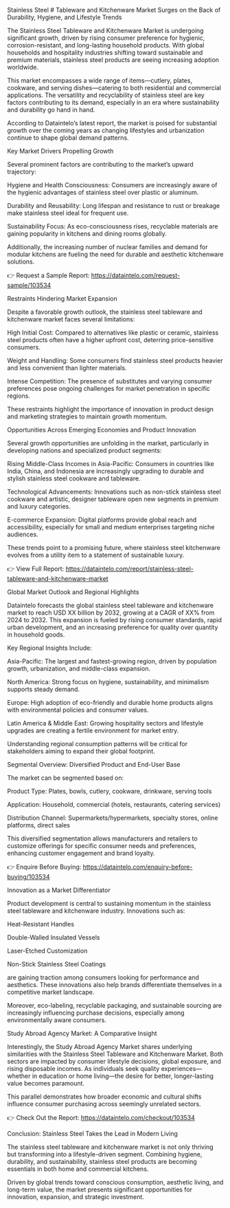 Stainless Steel # Tableware and Kitchenware Market Surges on the Back of Durability, Hygiene, and Lifestyle Trends

The Stainless Steel Tableware and Kitchenware Market is undergoing significant growth, driven by rising consumer preference for hygienic, corrosion-resistant, and long-lasting household products. With global households and hospitality industries shifting toward sustainable and premium materials, stainless steel products are seeing increasing adoption worldwide.

This market encompasses a wide range of items—cutlery, plates, cookware, and serving dishes—catering to both residential and commercial applications. The versatility and recyclability of stainless steel are key factors contributing to its demand, especially in an era where sustainability and durability go hand in hand.

According to Dataintelo’s latest report, the market is poised for substantial growth over the coming years as changing lifestyles and urbanization continue to shape global demand patterns.

Key Market Drivers Propelling Growth

Several prominent factors are contributing to the market’s upward trajectory:

Hygiene and Health Consciousness: Consumers are increasingly aware of the hygienic advantages of stainless steel over plastic or aluminum.

Durability and Reusability: Long lifespan and resistance to rust or breakage make stainless steel ideal for frequent use.

Sustainability Focus: As eco-consciousness rises, recyclable materials are gaining popularity in kitchens and dining rooms globally.

Additionally, the increasing number of nuclear families and demand for modular kitchens are fueling the need for durable and aesthetic kitchenware solutions.

👉 Request a Sample Report: https://dataintelo.com/request-sample/103534

Restraints Hindering Market Expansion

Despite a favorable growth outlook, the stainless steel tableware and kitchenware market faces several limitations:

High Initial Cost: Compared to alternatives like plastic or ceramic, stainless steel products often have a higher upfront cost, deterring price-sensitive consumers.

Weight and Handling: Some consumers find stainless steel products heavier and less convenient than lighter materials.

Intense Competition: The presence of substitutes and varying consumer preferences pose ongoing challenges for market penetration in specific regions.

These restraints highlight the importance of innovation in product design and marketing strategies to maintain growth momentum.

Opportunities Across Emerging Economies and Product Innovation

Several growth opportunities are unfolding in the market, particularly in developing nations and specialized product segments:

Rising Middle-Class Incomes in Asia-Pacific: Consumers in countries like India, China, and Indonesia are increasingly upgrading to durable and stylish stainless steel cookware and tableware.

Technological Advancements: Innovations such as non-stick stainless steel cookware and artistic, designer tableware open new segments in premium and luxury categories.

E-commerce Expansion: Digital platforms provide global reach and accessibility, especially for small and medium enterprises targeting niche audiences.

These trends point to a promising future, where stainless steel kitchenware evolves from a utility item to a statement of sustainable luxury.

👉 View Full Report: https://dataintelo.com/report/stainless-steel-tableware-and-kitchenware-market

Global Market Outlook and Regional Highlights

Dataintelo forecasts the global stainless steel tableware and kitchenware market to reach USD XX billion by 2032, growing at a CAGR of XX% from 2024 to 2032. This expansion is fueled by rising consumer standards, rapid urban development, and an increasing preference for quality over quantity in household goods.

Key Regional Insights Include:

Asia-Pacific: The largest and fastest-growing region, driven by population growth, urbanization, and middle-class expansion.

North America: Strong focus on hygiene, sustainability, and minimalism supports steady demand.

Europe: High adoption of eco-friendly and durable home products aligns with environmental policies and consumer values.

Latin America & Middle East: Growing hospitality sectors and lifestyle upgrades are creating a fertile environment for market entry.

Understanding regional consumption patterns will be critical for stakeholders aiming to expand their global footprint.

Segmental Overview: Diversified Product and End-User Base

The market can be segmented based on:

Product Type: Plates, bowls, cutlery, cookware, drinkware, serving tools

Application: Household, commercial (hotels, restaurants, catering services)

Distribution Channel: Supermarkets/hypermarkets, specialty stores, online platforms, direct sales

This diversified segmentation allows manufacturers and retailers to customize offerings for specific consumer needs and preferences, enhancing customer engagement and brand loyalty.

👉 Enquire Before Buying: https://dataintelo.com/enquiry-before-buying/103534

Innovation as a Market Differentiator

Product development is central to sustaining momentum in the stainless steel tableware and kitchenware industry. Innovations such as:

Heat-Resistant Handles

Double-Walled Insulated Vessels

Laser-Etched Customization

Non-Stick Stainless Steel Coatings

are gaining traction among consumers looking for performance and aesthetics. These innovations also help brands differentiate themselves in a competitive market landscape.

Moreover, eco-labeling, recyclable packaging, and sustainable sourcing are increasingly influencing purchase decisions, especially among environmentally aware consumers.

Study Abroad Agency Market: A Comparative Insight

Interestingly, the Study Abroad Agency Market shares underlying similarities with the Stainless Steel Tableware and Kitchenware Market. Both sectors are impacted by consumer lifestyle decisions, global exposure, and rising disposable incomes. As individuals seek quality experiences—whether in education or home living—the desire for better, longer-lasting value becomes paramount.

This parallel demonstrates how broader economic and cultural shifts influence consumer purchasing across seemingly unrelated sectors.

👉 Check Out the Report: https://dataintelo.com/checkout/103534

Conclusion: Stainless Steel Takes the Lead in Modern Living

The stainless steel tableware and kitchenware market is not only thriving but transforming into a lifestyle-driven segment. Combining hygiene, durability, and sustainability, stainless steel products are becoming essentials in both home and commercial kitchens.

Driven by global trends toward conscious consumption, aesthetic living, and long-term value, the market presents significant opportunities for innovation, expansion, and strategic investment.
